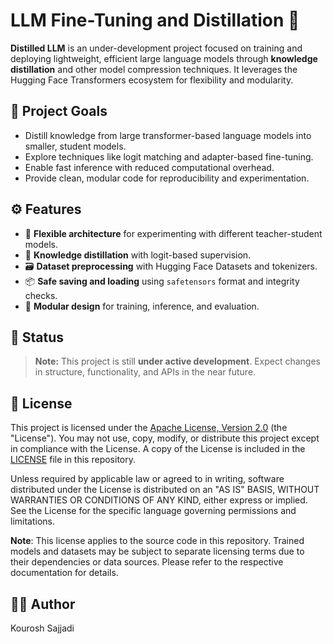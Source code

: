 # LLM Fine-Tuning and Distillation 🚀

**Distilled LLM** is an under-development project focused on training and deploying lightweight, efficient large language models through **knowledge distillation** and other model compression techniques. It leverages the Hugging Face Transformers ecosystem for flexibility and modularity.

## 📌 Project Goals

- Distill knowledge from large transformer-based language models into smaller, student models.
- Explore techniques like logit matching and adapter-based fine-tuning.
- Enable fast inference with reduced computational overhead.
- Provide clean, modular code for reproducibility and experimentation.

## ⚙️ Features

- 🔧 **Flexible architecture** for experimenting with different teacher-student models.
- 🧠 **Knowledge distillation** with logit-based supervision.
- 🗃️ **Dataset preprocessing** with Hugging Face Datasets and tokenizers.
- 📦 **Safe saving and loading** using `safetensors` format and integrity checks.
- 🧪 **Modular design** for training, inference, and evaluation.

## 🚧 Status

> **Note:** This project is still **under active development**. Expect changes in structure, functionality, and APIs in the near future.

## 📄 License

This project is licensed under the [Apache License, Version 2.0](https://www.apache.org/licenses/LICENSE-2.0) (the "License"). You may not use, copy, modify, or distribute this project except in compliance with the License. A copy of the License is included in the [LICENSE](./LICENSE) file in this repository.

Unless required by applicable law or agreed to in writing, software distributed under the License is distributed on an "AS IS" BASIS, WITHOUT WARRANTIES OR CONDITIONS OF ANY KIND, either express or implied. See the License for the specific language governing permissions and limitations.

**Note**: This license applies to the source code in this repository. Trained models and datasets may be subject to separate licensing terms due to their dependencies or data sources. Please refer to the respective documentation for details.

## 👨‍💻 Author

Kourosh Sajjadi  
